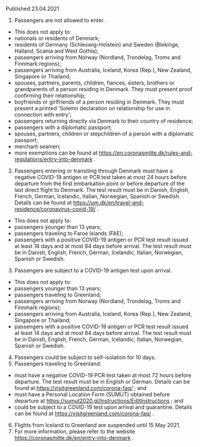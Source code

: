 Published 23.04.2021
1. Passengers are not allowed to enter.
- This does not apply to:
- nationals or residents of Denmark;
- residents of Germany (Schleswig-Holstein) and Sweden (Blekinge, Halland, Scania and West Gothia);
- passengers arriving from Norway (Nordland, Trondelag, Troms and Finnmark regions);
- passengers arriving from Australia, Iceland, Korea (Rep.), New Zealand, Singapore or Thailand;
- spouses, partners, parents, children, fiances, sisters, brothers or grandparents of a person residing in Denmark. They must present proof confirming their relationship;
- boyfriends or girlfriends of a person residing in Denmark. They must present a printed 'Solemn declaration on relationship for use in connection with entry';
- passengers returning directly via Denmark to their country of residence;
- passengers with a diplomatic passport;
- spouses, partners, children or stepchildren of a person with a diplomatic passport;
- merchant seamen;
- more exemptions can be found at <a href="https://en.coronasmitte.dk/rules-and-regulations/entry-into-denmark">https://en.coronasmitte.dk/rules-and-regulations/entry-into-denmark</a> .
2. Passengers entering or transiting through Denmark must have a negative COVID-19 antigen or PCR test taken at most 24 hours before departure from the first embarkation point or before departure of the last direct flight to Denmark. The test result must be in Danish, English, French, German, Icelandic, Italian, Norwegian, Spanish or Swedish. Details can be found at <a href="https://um.dk/en/travel-and-residence/coronavirus-covid-19/">https://um.dk/en/travel-and-residence/coronavirus-covid-19/</a> .
- This does not apply to:
- passengers younger than 13 years;
- passengers traveling to Faroe Islands (FAE);
- passengers with a positive COVID-19 antigen or PCR test result issued at least 14 days and at most 84 days before arrival. The test result must be in Danish, English, French, German, Icelandic, Italian, Norwegian, Spanish or Swedish.
3. Passengers are subject to a COVID-19 antigen test upon arrival.
- This does not apply to:
- passengers younger than 13 years;
- passengers traveling to Greenland;
- passengers arriving from Norway (Nordland, Trondelag, Troms and Finnmark regions);
- passengers arriving from Australia, Iceland, Korea (Rep.), New Zealand, Singapore or Thailand;
- passengers with a positive COVID-19 antigen or PCR test result issued at least 14 days and at most 84 days before arrival. The test result must be in Danish, English, French, German, Icelandic, Italian, Norwegian, Spanish or Swedish.
4. Passengers could be subject to self-isolation for 10 days.
5. Passengers traveling to Greenland:
- must have a negative COVID-19 PCR test taken at most 72 hours before departure. The test result must be in English or German. Details can be found at <a href="https://visitgreenland.com/corona-faq/">https://visitgreenland.com/corona-faq/</a> ; and
- must have a Personal Location Form (SUMUT) obtained before departure at <a href="https://sumut2020.gl/Instructions/EditInstructions">https://sumut2020.gl/Instructions/EditInstructions</a> ; and
- could be subject to a COVID-19 test upon arrival and quarantine. Details can be found at <a href="https://visitgreenland.com/corona-faq/">https://visitgreenland.com/corona-faq/</a> .
6. Flights from Iceland to Greenland are suspended until 15 May 2021.
7. For more information, please refer to the website <a href="https://coronasmitte.dk/en/entry-into-denmark">https://coronasmitte.dk/en/entry-into-denmark</a> .

